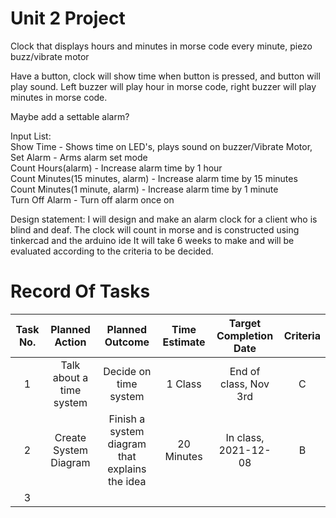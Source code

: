 # Unit 2 Project

Clock that displays hours and minutes in morse code
every minute, piezo buzz/vibrate motor

Have a button, clock will show time when button is pressed, and button will play sound. 
Left buzzer will play hour in morse code, right buzzer will play minutes in morse code.



Maybe add a settable alarm?

Input List:  
Show Time - Shows time on LED's, plays sound on buzzer/Vibrate Motor,  
Set Alarm - Arms alarm set mode  
Count Hours(alarm) - Increase alarm time by 1 hour  
Count Minutes(15 minutes, alarm) - Increase alarm time by 15 minutes  
Count Minutes(1 minute, alarm) - Increase alarm time by 1 minute  
Turn Off Alarm - Turn off alarm once on  

Design statement: I will design and make an alarm clock for a client who is blind and deaf. The clock will count in morse and is constructed using tinkercad and the arduino ide It will take 6 weeks to make and will be evaluated according to the criteria to be decided.

# Record Of Tasks

| Task No. |      Planned Action      |                 Planned Outcome                 | Time Estimate | Target Completion Date | Criteria |
|:--------:|:------------------------:|:-----------------------------------------------:|:-------------:|:----------------------:|:--------:|
|     1    | Talk about a time system |              Decide on time system              |    1 Class    |  End of class, Nov 3rd |     C    |
|     2    |   Create System Diagram  | Finish a system diagram  that explains the idea |   20 Minutes  |  In class, 2021-12-08  |     B    |
|     3    |                          |                                                 |               |                        |          |
